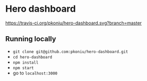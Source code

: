 # Hero dashboard
https://travis-ci.org/pkoniu/hero-dashboard.svg?branch=master

## Running locally

- `git clone git@github.com:pkoniu/hero-dashboard.git`
- `cd hero-dashboard`
- `npm install`
- `npm start`
- go to `localhost:3000`